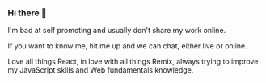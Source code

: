 ### Hi there 👋

I'm bad at self promoting and usually don't share my work online.

If you want to know me, hit me up and we can chat, either live or online.

Love all things React, in love with all things Remix, always trying to improve my JavaScript skills and Web fundamentals knowledge.
<!--
**jporfirio/jporfirio** is a ✨ _special_ ✨ repository because its `README.md` (this file) appears on your GitHub profile.

Here are some ideas to get you started:

- 🔭 I’m currently working on ...
- 🌱 I’m currently learning ...
- 👯 I’m looking to collaborate on ...
- 🤔 I’m looking for help with ...
- 💬 Ask me about ...
- 📫 How to reach me: ...
- 😄 Pronouns: ...
- ⚡ Fun fact: ...
-->
